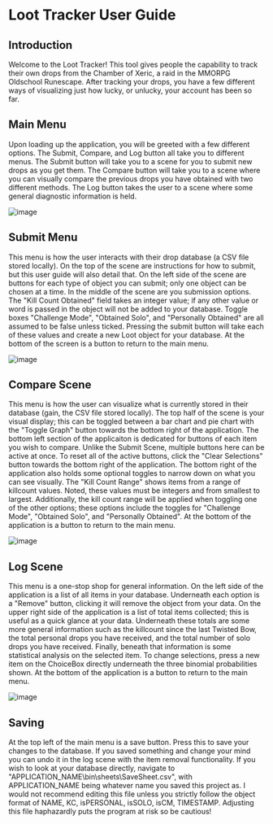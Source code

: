 # Loot Tracker User Guide
## Introduction
Welcome to the Loot Tracker! This tool gives people the capability to track their own drops from the Chamber of Xeric, a raid in the MMORPG Oldschool Runescape.
After tracking your drops, you have a few different ways of visualizing just how lucky, or unlucky, your account has been so far.

## Main Menu
Upon loading up the application, you will be greeted with a few different options. The Submit, Compare, and Log button all take you to different menus.
The Submit button will take you to a scene for you to submit new drops as you get them. The Compare button will take you to a scene where you can visually compare
the previous drops you have obtained with two different methods. The Log button takes the user to a scene where some general diagnostic information is held.

![image](https://user-images.githubusercontent.com/112425400/205517987-ea217756-ffc5-49b4-a66b-74795802e194.png)


## Submit Menu
This menu is how the user interacts with their drop database (a CSV file stored locally). On the top of the scene are instructions for how to submit, but this user
guide will also detail that. On the left side of the scene are buttons for each type of object you can submit; only one object can be chosen at a time. In the middle of
the scene are you submission options. The "Kill Count Obtained" field takes an integer value; if any other value or word is passed in the object will not be added
to your database. Toggle boxes "Challenge Mode", "Obtained Solo", and "Personally Obtained" are all assumed to be false unless ticked. Pressing the submit button will
take each of these values and create a new Loot object for your database. At the bottom of the screen is a button to return to the main menu.

![image](https://user-images.githubusercontent.com/112425400/205518030-196fb566-5955-49da-864a-f0488cbb2ce9.png)


## Compare Scene
This menu is how the user can visualize what is currently stored in their database (gain, the CSV file stored locally). The top half of the scene is your visual display; this can be toggled between a bar chart and pie chart with the "Toggle Graph" button towards the bottom right of the application. The bottom left section of the applicaiton is dedicated for buttons of each item you wish to compare. Unlike the Submit Scene, multiple buttons here can be active at once. To reset all of the active buttons, click the "Clear Selections" button towards the bottom right of the application. The bottom right of the application also holds some optional toggles to narrow
down on what you can see visually. The "Kill Count Range" shows items from a range of killcount values. Noted, these values must be integers and from smallest to largest. Additionally, the kill count range will be applied when toggling one of the other options; these options include the toggles for "Challenge Mode", "Obtained Solo", and "Personally Obtained". At the bottom of the application is a button to return to the main menu.

![image](https://user-images.githubusercontent.com/112425400/205518049-fb74a146-e8b7-4a7c-bf6a-7869810fdaf9.png)


## Log Scene
This menu is a one-stop shop for general information. On the left side of the application is a list of all items in your database. Underneath each option is a "Remove" button, clicking it will remove the object from your data. On the upper right side of the application is a list of total items collected; this is useful as a quick glance at your data. Underneath these totals are some more general information such as the killcount since the last Twisted Bow, the total personal drops you have received, and the total number of solo drops you have received. Finally, beneath that information is some statistical analysis on the selected item. To change selections, press a new item on the ChoiceBox directly underneath the three binomial probabilities shown. At the bottom of the application is a button to return to the main menu.

![image](https://user-images.githubusercontent.com/112425400/205518062-6726ef94-56dd-4d1e-850c-bd13c169a148.png)


## Saving
At the top left of the main menu is a save button. Press this to save your changes to the database. If you saved something and change your mind you can undo it in the log scene with the item removal functionality. If you wish to look at your database directly, navigate to "APPLICATION_NAME\\bin\\sheets\\SaveSheet.csv", with APPLICATION_NAME being whatever name you saved this project as. I would not recommend editing this file unless you strictly follow the object format of 
NAME, KC, isPERSONAL, isSOLO, isCM, TIMESTAMP. Adjusting this file haphazardly puts the program at risk so be cautious!
